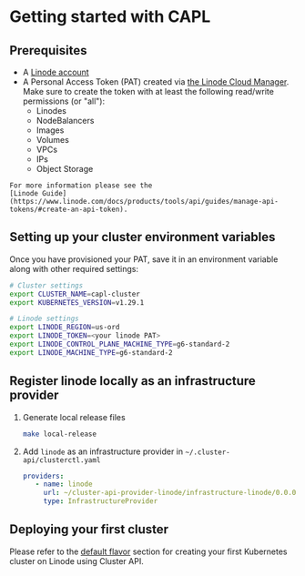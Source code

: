 # Getting started with CAPL

## Prerequisites

- A [Linode account](https://linode.com/)
- A Personal Access Token (PAT) created via [the Linode Cloud Manager](https://cloud.linode.com/profile/tokens).
Make sure to create the token with at least the following read/write permissions (or "all"):
  - Linodes
  - NodeBalancers
  - Images
  - Volumes
  - VPCs
  - IPs
  - Object Storage

```admonish question title=""
For more information please see the
[Linode Guide](https://www.linode.com/docs/products/tools/api/guides/manage-api-tokens/#create-an-api-token).
```

## Setting up your cluster environment variables

Once you have provisioned your PAT, save it in an environment variable along with other required settings:
```bash
# Cluster settings
export CLUSTER_NAME=capl-cluster
export KUBERNETES_VERSION=v1.29.1

# Linode settings
export LINODE_REGION=us-ord
export LINODE_TOKEN=<your linode PAT>
export LINODE_CONTROL_PLANE_MACHINE_TYPE=g6-standard-2
export LINODE_MACHINE_TYPE=g6-standard-2
```

## Register linode locally as an infrastructure provider
1. Generate local release files 
    ```bash
    make local-release
    ```
2. Add `linode` as an infrastructure provider in `~/.cluster-api/clusterctl.yaml`
    ```yaml
    providers:
       - name: linode
         url: ~/cluster-api-provider-linode/infrastructure-linode/0.0.0/infrastructure-components.yaml
         type: InfrastructureProvider
    ```

## Deploying your first cluster

Please refer to the [default flavor](../flavors/default.md) section for creating your first Kubernetes cluster on Linode using Cluster API. 
